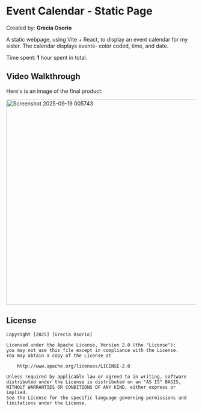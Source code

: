 # Event Calendar - Static Page

Created by: **Grecia Osorio**

A static webpage, using Vite + React, to display an event calendar for my sister. The calendar displays events- color coded, time, and date.

Time spent: **1** hour spent in total.

## Video Walkthrough

Here's is an image of the final product:

<img width="800" height="545" alt="Screenshot 2025-09-19 005743" src="https://github.com/user-attachments/assets/3ad248bb-9149-45ea-97f8-62c6f2f21940" />


## License

    Copyright [2025] [Grecia Osorio]

    Licensed under the Apache License, Version 2.0 (the "License");
    you may not use this file except in compliance with the License.
    You may obtain a copy of the License at

        http://www.apache.org/licenses/LICENSE-2.0

    Unless required by applicable law or agreed to in writing, software
    distributed under the License is distributed on an "AS IS" BASIS,
    WITHOUT WARRANTIES OR CONDITIONS OF ANY KIND, either express or implied.
    See the License for the specific language governing permissions and
    limitations under the License.
